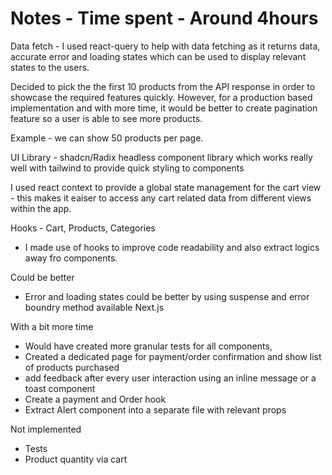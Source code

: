 # Notes - Time spent - Around 4hours

Data fetch - I used react-query to help with data fetching as it returns data, accurate error and loading states which can be used to display relevant states to the users.

Decided to pick the the first 10 products from the API response in order to showcase the required features quickly. However, for a production based implementation and with more time, it would be better to create pagination feature so a user is able to see more products.

Example - we can show 50 products per page.

UI Library - shadcn/Radix headless component library which works really well with tailwind to provide quick styling to components

I used react context to provide a global state management for the cart view - this makes it eaiser to access any cart related data from different views within the app.

Hooks - Cart, Products, Categories

-   I made use of hooks to improve code readability and also extract logics away fro components.

Could be better

-   Error and loading states could be better by using suspense and error boundry method available Next.js

With a bit more time

-   Would have created more granular tests for all components,
-   Created a dedicated page for payment/order confirmation and show list of products purchased
-   add feedback after every user interaction using an inline message or a toast component
-   Create a payment and Order hook
-   Extract Alert component into a separate file with relevant props

Not implemented

-   Tests
-   Product quantity via cart
